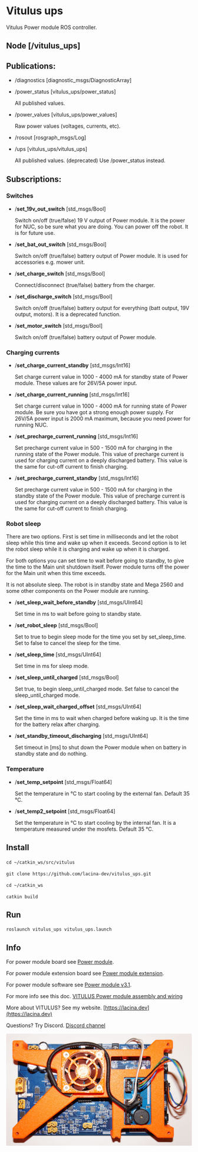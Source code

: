 # Vitulus ups
 Vitulus Power module ROS controller.

## Node [/vitulus_ups]

## Publications: 

 * /diagnostics [diagnostic_msgs/DiagnosticArray]

 * /power_status [vitulus_ups/power_status]

    All published values.

 * /power_values [vitulus_ups/power_values]

    Raw power values (voltages, currents, etc).

 * /rosout [rosgraph_msgs/Log]

 * /ups [vitulus_ups/vitulus_ups]

    All published values. (deprecated) Use /power_status instead.


## Subscriptions: 

### Switches

* /**set_19v_out_switch** [std_msgs/Bool]

    Switch on/off (true/false) 19 V output of Power module. It is the power for NUC, so be sure what you are doing. You can power off the robot. It is for future use.

* /**set_bat_out_switch** [std_msgs/Bool]

 	Switch on/off (true/false) battery output of Power module. It is used for accessories e.g. mower unit.

* /**set_charge_switch** [std_msgs/Bool]

    Connect/disconnect (true/false) battery from the charger.	

* /**set_discharge_switch** [std_msgs/Bool]

	Switch on/off (true/false) battery output for everything (batt output, 19V output, motors). It is a deprecated function.

* /**set_motor_switch** [std_msgs/Bool]

	Switch on/off (true/false) battery output of Power module.

### Charging currents

* /**set_charge_current_standby** [std_msgs/Int16]

	Set charge current value in 1000 - 4000 mA for standby state of Power module. These values are for 26V/5A power input.

* /**set_charge_current_running** [std_msgs/Int16]
	
    Set charge current value in 1000 - 4000 mA for running state of Power module. Be sure you have got a strong enough power supply. For 26V/5A power input is 2000 mA maximum, because you need power for running NUC.


* /**set_precharge_current_running** [std_msgs/Int16]

	Set precharge current value in 500 - 1500 mA for charging in the running state of the Power module. This value of precharge current is used for charging current on a deeply discharged battery. This value is the same for cut-off current to finish charging. 

 * /**set_precharge_current_standby** [std_msgs/Int16]
	
	Set precharge current value in 500 - 1500 mA for charging in the standby state of the Power module. This value of precharge current is used for charging current on a deeply discharged battery. This value is the same for cut-off current to finish charging. 

### Robot sleep
There are two options. First is set time in milliseconds and let the robot sleep while this time and wake up when it exceeds. Second option is to let the robot sleep while it is charging and wake up when it is charged. 

For both options you can set time to wait before going to standby, to give the time to the Main unit shutdown itself. Power module turns off the power for the Main unit when this time exceeds. 

It is not absolute sleep. The robot is in standby state and Mega 2560 and some other components on the Power module are running.

* /**set_sleep_wait_before_standby** [std_msgs/UInt64]

	Set time in ms to wait before going to standby state. 

* /**set_robot_sleep** [std_msgs/Bool]

	Set to true to begin sleep mode for the time you set by set_sleep_time.
    Set to false to cancel the sleep for the time.
	
* /**set_sleep_time** [std_msgs/UInt64]

	Set time in ms for sleep mode. 

* /**set_sleep_until_charged** [std_msgs/Bool]

	Set true, to begin sleep_until_charged mode.
    Set false to cancel the sleep_until_charged mode.


* /**set_sleep_wait_charged_offset** [std_msgs/UInt64]
	
	Set the time in ms to wait when charged before waking up. It is the time for the battery relax after charging.


* /**set_standby_timeout_discharging** [std_msgs/UInt64]
	
    Set timeout in [ms] to shut down the Power module when on battery in standby state and do nothing. 

### Temperature

* /**set_temp_setpoint** [std_msgs/Float64]

	Set the temperature in °C to start cooling by the external fan. Default 35 °C.

* /**set_temp2_setpoint** [std_msgs/Float64]

	Set the temperature in °C to start cooling by the internal fan. It is a temperature measured under the mosfets. Default 35 °C.

## Install

`cd ~/catkin_ws/src/vitulus`

`git clone https://github.com/lacina-dev/vitulus_ups.git`

`cd ~/catkin_ws`

`catkin build`

## Run

`roslaunch vitulus_ups vitulus_ups.launch`

## Info

For power module board see [Power module](https://github.com/lacina-dev/power_module).

For power module extension board see [Power module extension](https://github.com/lacina-dev/power_module_extension).

For power module software see [Power module v3.1](https://github.com/lacina-dev/powermodulev3_1).

For more info see this doc. 
[VITULUS Power module assembly and wiring](https://docs.google.com/document/d/1gbUeb38EpmrZyLzsyhS_GtbKjz4Z-vhWeXakbzIWZlc/edit?usp=sharing)


 More about VITULUS? See my website.
 [https://lacina.dev](https://lacina.dev)

 Questions? Try Discord.
 [Discord channel](https://discord.gg/YqeNV5hEVN)


 ![Power module assembled](DSC03553.JPG)
